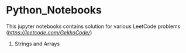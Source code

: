 # Python_Notebooks

This jupyter notebooks contains solution for various LeetCode problems (_https://leetcode.com/GekkoCode/_)
1. Strings and Arrays
